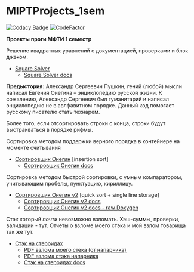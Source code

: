 # MIPTProjects_1sem
[![Codacy Badge](https://api.codacy.com/project/badge/Grade/75c9791e4ced4d66a24029409c69f22a)](https://app.codacy.com/manual/dremov.me/MIPTProjects_1sem?utm_source=github.com&utm_medium=referral&utm_content=AlexRoar/MIPTProjects_1sem&utm_campaign=Badge_Grade_Dashboard)
[![CodeFactor](https://www.codefactor.io/repository/github/alexroar/miptprojects_1sem/badge/master)](https://www.codefactor.io/repository/github/alexroar/miptprojects_1sem/overview/master)

**Проекты проги МФТИ 1 семестр**

Решение квадратных уравнений с документацией, проверками и блэк джэком.

- [Square Solver](SquareRoots/SquareRoots/main.c)
  - [Square Solver docs](https://alexroar.github.io/MIPTProjects_1sem/SquareRoots/docs/html/main_8c.html)
  
**Предыстория:** Александр Сергеевич Пушкин, гений (любой) мысли написал Евгения Онегина – энциклопедию русской жизни. К сожалению, Александр Сергеевич был гуманитарий и написал энциклопедию не в авлфавитном порядке. Данный код помогает русскому писателю стать технарем.

Более того, если отсортировать строки с конца, строки будут выстраиваться в порядке рифмы.

Сортировка методом поддержки верного порядка в контейнере на моменте считывания
- [Сортировщик Онегин](OneginSort/OneginSort/main.c) [insertion sort]
  - [Сортировщик Онегин docs](https://alexroar.github.io/MIPTProjects_1sem/OneginSort/docs/html/main_8c.html)
  
Сортировка методом быстрой сортировки, с умным компаратором, учитывающим пробелы, пунктуацию, кириллицу.
- [Сортировщик Онегин v2](OneginSortv2/OneginSortv2/main.c) [quick sort + single line storage]
  - [Сортировщик Онегин v2 docs](https://alexroar.github.io/MIPTProjects_1sem/OneginSortv2/docs_sphinx/_build/html/api/c_doxygen_sphinx.html#program-documentation)
  - [Сортировщик Онегин v2 docs - raw Doxygen](https://alexroar.github.io/MIPTProjects_1sem/OneginSortv2/docs_doxygen/html/main_8c.html)
  
Стэк который *почти* невозможно взломать. Хэш-суммы, проверки, валидации - тут. Отчеты о взломе моего стэка и мой взлом товарища так же тут.
- [Стэк на стероидах](StackOnSteroids/StackOnSteroids/StackRigid.h)
  - [PDF взлома моего стека (от напарника)](StackOnSteroids/Vzlom_Alexandra_Dremova.pdf)
  - [PDF взлома стэка напарника](StackOnSteroids/Взлом%20Артема.pdf)
  - [Стэк на стероидах docs](https://alexroar.github.io/MIPTProjects_1sem/StackOnSteroids/docs_doxygen/html/index.html)
  
